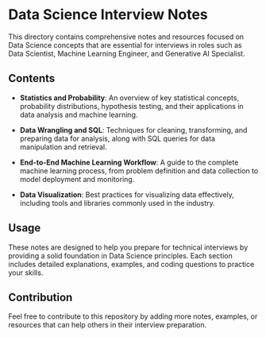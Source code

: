 # Data Science Interview Notes

This directory contains comprehensive notes and resources focused on Data Science concepts that are essential for interviews in roles such as Data Scientist, Machine Learning Engineer, and Generative AI Specialist. 

## Contents

- **Statistics and Probability**: An overview of key statistical concepts, probability distributions, hypothesis testing, and their applications in data analysis and machine learning.
  
- **Data Wrangling and SQL**: Techniques for cleaning, transforming, and preparing data for analysis, along with SQL queries for data manipulation and retrieval.

- **End-to-End Machine Learning Workflow**: A guide to the complete machine learning process, from problem definition and data collection to model deployment and monitoring.

- **Data Visualization**: Best practices for visualizing data effectively, including tools and libraries commonly used in the industry.

## Usage

These notes are designed to help you prepare for technical interviews by providing a solid foundation in Data Science principles. Each section includes detailed explanations, examples, and coding questions to practice your skills.

## Contribution

Feel free to contribute to this repository by adding more notes, examples, or resources that can help others in their interview preparation.